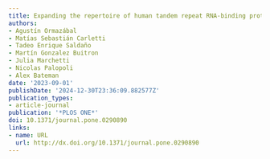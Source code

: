 ```yaml
---
title: Expanding the repertoire of human tandem repeat RNA-binding proteins
authors:
- Agustín Ormazábal
- Matías Sebastián Carletti
- Tadeo Enrique Saldaño
- Martín Gonzalez Buitron
- Julia Marchetti
- Nicolas Palopoli
- Alex Bateman
date: '2023-09-01'
publishDate: '2024-12-30T23:36:09.882577Z'
publication_types:
- article-journal
publication: '*PLOS ONE*'
doi: 10.1371/journal.pone.0290890
links:
- name: URL
  url: http://dx.doi.org/10.1371/journal.pone.0290890
---
```

